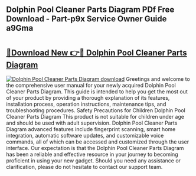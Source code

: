 ## Dolphin Pool Cleaner Parts Diagram PDf Free Download - Part-p9x Service Owner Guide a9Gma

# <h2><a href="http://dfkqrnn.blite.top/?on=Dolphin+Pool+Cleaner+Parts+Diagram">🔗Download New 👉🔴 Dolphin Pool Cleaner Parts Diagram</a></h2>

[![Dolphin Pool Cleaner Parts Diagram download](https://i.imgur.com/lujVjoI.png)](http://dfkqrnn.blite.top/?on=Dolphin+Pool+Cleaner+Parts+Diagram)
Greetings and welcome to the comprehensive user manual for your newly acquired Dolphin Pool Cleaner Parts Diagram. This guide is intended to help you get the most out of your product by providing a thorough explanation of its features, installation process, operation instructions, maintenance tips, and troubleshooting procedures. Safety Precautions for Children Dolphin Pool Cleaner Parts Diagram This product is not suitable for children under age and should be used with adult supervision. Dolphin Pool Cleaner Parts Diagram advanced features include fingerprint scanning, smart home integration, automatic software updates, and customizable voice commands, all of which can be accessed and customized through the user interface. Our expectation is that the Dolphin Pool Cleaner Parts Diagram has been a reliable and effective resource in your journey to becoming proficient in using your new gadget. Should you need any assistance or clarification, please do not hesitate to contact our support team.
